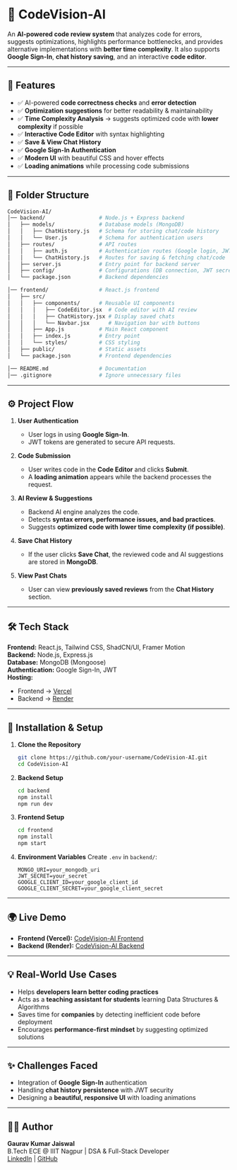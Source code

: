 # 📌 CodeVision-AI

An **AI-powered code review system** that analyzes code for errors, suggests optimizations, highlights performance bottlenecks, and provides alternative implementations with **better time complexity**. It also supports **Google Sign-In**, **chat history saving**, and an interactive **code editor**.

---

## 🚀 Features
- ✅ AI-powered **code correctness checks** and **error detection**  
- ✅ **Optimization suggestions** for better readability & maintainability  
- ✅ **Time Complexity Analysis** → suggests optimized code with **lower complexity** if possible  
- ✅ **Interactive Code Editor** with syntax highlighting  
- ✅ **Save & View Chat History**  
- ✅ **Google Sign-In Authentication**  
- ✅ **Modern UI** with beautiful CSS and hover effects  
- ✅ **Loading animations** while processing code submissions  

---

## 📂 Folder Structure  

```bash
CodeVision-AI/
│── backend/                 # Node.js + Express backend
│   ├── models/              # Database models (MongoDB)
│   │   ├── ChatHistory.js   # Schema for storing chat/code history
│   │   └── User.js          # Schema for authentication users
│   ├── routes/              # API routes
│   │   ├── auth.js          # Authentication routes (Google login, JWT)
│   │   └── ChatHistory.js   # Routes for saving & fetching chat/code
│   ├── server.js            # Entry point for backend server
│   ├── config/              # Configurations (DB connection, JWT secret)
│   └── package.json         # Backend dependencies

│── frontend/                # React.js frontend
│   ├── src/                 
│   │   ├── components/      # Reusable UI components
│   │   │   ├── CodeEditor.jsx  # Code editor with AI review
│   │   │   ├── ChatHistory.jsx # Display saved chats
│   │   │   └── Navbar.jsx      # Navigation bar with buttons
│   │   ├── App.js           # Main React component
│   │   ├── index.js         # Entry point
│   │   └── styles/          # CSS styling
│   ├── public/              # Static assets
│   └── package.json         # Frontend dependencies

│── README.md                # Documentation
│── .gitignore               # Ignore unnecessary files
```

---

## ⚙️ Project Flow  

1. **User Authentication**  
   - User logs in using **Google Sign-In**.  
   - JWT tokens are generated to secure API requests.  

2. **Code Submission**  
   - User writes code in the **Code Editor** and clicks **Submit**.  
   - A **loading animation** appears while the backend processes the request.  

3. **AI Review & Suggestions**  
   - Backend AI engine analyzes the code.  
   - Detects **syntax errors, performance issues, and bad practices**.  
   - Suggests **optimized code with lower time complexity (if possible)**.  

4. **Save Chat History**  
   - If the user clicks **Save Chat**, the reviewed code and AI suggestions are stored in **MongoDB**.  

5. **View Past Chats**  
   - User can view **previously saved reviews** from the **Chat History** section.  

---

## 🛠️ Tech Stack  

**Frontend:** React.js, Tailwind CSS, ShadCN/UI, Framer Motion  
**Backend:** Node.js, Express.js  
**Database:** MongoDB (Mongoose)  
**Authentication:** Google Sign-In, JWT  
**Hosting:**  
- Frontend → [Vercel](https://code-vision-ai-n8q5.vercel.app/)  
- Backend → [Render](https://codevision-ai-8.onrender.com/)  

---

## 🔧 Installation & Setup  

1. **Clone the Repository**
   ```bash
   git clone https://github.com/your-username/CodeVision-AI.git
   cd CodeVision-AI
   ```

2. **Backend Setup**
   ```bash
   cd backend
   npm install
   npm run dev
   ```

3. **Frontend Setup**
   ```bash
   cd frontend
   npm install
   npm start
   ```

4. **Environment Variables**
   Create `.env` in `backend/`:
   ```env
   MONGO_URI=your_mongodb_uri
   JWT_SECRET=your_secret
   GOOGLE_CLIENT_ID=your_google_client_id
   GOOGLE_CLIENT_SECRET=your_google_client_secret
   ```

---

## 🌍 Live Demo  

- **Frontend (Vercel):** [CodeVision-AI Frontend](https://code-vision-ai-n8q5.vercel.app/)  
- **Backend (Render):** [CodeVision-AI Backend](https://codevision-ai-8.onrender.com/)  

---

## 💡 Real-World Use Cases  
- Helps **developers learn better coding practices**  
- Acts as a **teaching assistant for students** learning Data Structures & Algorithms  
- Saves time for **companies** by detecting inefficient code before deployment  
- Encourages **performance-first mindset** by suggesting optimized solutions  

---

## ✨ Challenges Faced  
- Integration of **Google Sign-In** authentication  
- Handling **chat history persistence** with JWT security  
- Designing a **beautiful, responsive UI** with loading animations  

---

## 👨‍💻 Author  
**Gaurav Kumar Jaiswal**  
B.Tech ECE @ IIIT Nagpur | DSA & Full-Stack Developer  
[LinkedIn](https://linkedin.com) | [GitHub](https://github.com)  
